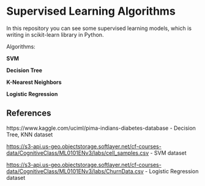 # Supervised Learning Algorithms

In this repository you can see some supervised learning models, which is writing in scikit-learn library in Python.

Algorithms:

**SVM**

**Decision Tree**

**K-Nearest Neighbors**

**Logistic Regression**


<h2> References </h2>
https://www.kaggle.com/uciml/pima-indians-diabetes-database - Decision Tree, KNN dataset

https://s3-api.us-geo.objectstorage.softlayer.net/cf-courses-data/CognitiveClass/ML0101ENv3/labs/cell_samples.csv - SVM dataset

https://s3-api.us-geo.objectstorage.softlayer.net/cf-courses-data/CognitiveClass/ML0101ENv3/labs/ChurnData.csv - Logistic Regression dataset
